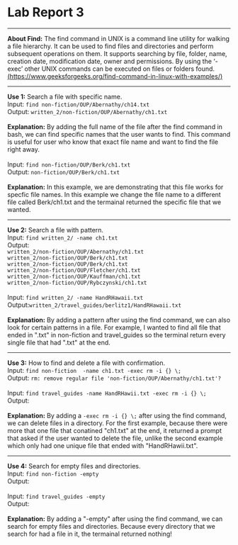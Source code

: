 # Lab Report 3

---

**About Find:** The find command in UNIX is a command line utility for walking a file hierarchy. It can be used to find files and directories and perform subsequent operations on them. It supports searching by file, folder, name, creation date, modification date, owner and permissions. By using the ‘-exec’ other UNIX commands can be executed on files or folders found. [(https://www.geeksforgeeks.org/find-command-in-linux-with-examples/)](https://www.geeksforgeeks.org/find-command-in-linux-with-examples/)

---

**Use 1:** Search a file with specific name.
<br>
Input: ```find non-fiction/OUP/Abernathy/ch14.txt```
<br>
Output: ```written_2/non-fiction/OUP/Abernathy/ch1.txt```
<br>
<br>**Explanation:** By adding the full name of the file after the find command in bash, we can find specific names that the user wants to find. This command is useful for user who know that exact file name and want to find the file right away.
<br>
<br>
Input: ```find non-fiction/OUP/Berk/ch1.txt```
<br>
Output: ```non-fiction/OUP/Berk/ch1.txt```
<br>
<br>**Explanation:** In this example, we are demonstrating that this file works for specfic file names. In this example we change the file name to a different file called Berk/ch1.txt and the termainal returned the specific file that we wanted. 

---

**Use 2:** Search a file with pattern.
<br>
Input: ```find written_2/ -name ch1.txt```
<br>
Output:
<br>```written_2/non-fiction/OUP/Abernathy/ch1.txt```
<br>```written_2/non-fiction/OUP/Berk/ch1.txt```
<br>```written_2/non-fiction/OUP/Berk/ch1.txt```
<br>```written_2/non-fiction/OUP/Fletcher/ch1.txt```
<br>```written_2/non-fiction/OUP/Kauffman/ch1.txt```
<br>```written_2/non-fiction/OUP/Rybczynski/ch1.txt```
<br>
<br>
Input: ```find written_2/ -name HandRHawaii.txt```
<br>
Output:```written_2/travel_guides/berlitz1/HandRHawaii.txt```
<br>
<br>**Explanation:** By adding a pattern after using the find command, we can also look for certain patterns in a file. For example, I wanted to find all file that ended in ".txt" in non-fiction and travel_guides so the terminal return every single file that had ".txt" at the end.

---

**Use 3:** How to find and delete a file with confirmation.
<br>
Input: ```find non-fiction  -name ch1.txt -exec rm -i {} \;```
<br>
Output: ```rm: remove regular file 'non-fiction/OUP/Abernathy/ch1.txt'?```
<br>
<br>
Input: ```find travel_guides -name HandRHawii.txt -exec rm -i {} \;```
<br>
Output: ``` ```
<br>
<br>**Explanation:** By adding a ```-exec rm -i {} \;``` after using the find command, we can delete files in a directory. For the first example, because there were more that one file that conatined "ch1.txt" at the end, it returned a prompt that asked if the user wanted to delete the file, unlike the second example which only had one unique file that ended with "HandRHawii.txt". 

---

**Use 4:** Search for empty files and directories.
<br>
Input: ```find non-fiction -empty```
<br>
Output: ``` ```
<br>
<br>
Input: ```find travel_guides -empty```
<br>
Output: ``` ```
<br>
<br>**Explanation:** By adding a "-empty" after using the find command, we can search for empty files and directories. Because every directory that we search for had a file in it, the termainal returned nothing!
